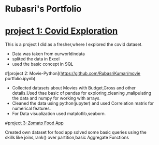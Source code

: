 # Rubasri's Portfolio

# [project 1: Covid Exploration](https://github.com/RubasriKumar/covid-exploration.git)

This is a project I did as a fresher,where I explored the covid dataset.

* Data was taken from ourworldindata
* splited the data in Excel
* used the basic concept in SQL

#[project 2: Movie-Python](https://github.com/RubasriKumar/movie portfolio.ipynb)

* Collected datasets about Movies with Budget,Gross and other details.Used thae basic of pandas  for exploring,cleaning ,malipulating the data and numpy for working with arrays.
* Cleaned the data using python(jupyter) and used Correlation matrix for numerical features.
* For Data visualization used matplotlib,seaborn.


#[project 3: Zomato Food App](https://github.com/RubasriKumar/SQLzomato.sql)

Created own dataset for food app solved some basic queries using the skills like joins,rank() over partition,basic Aggregate Functions
